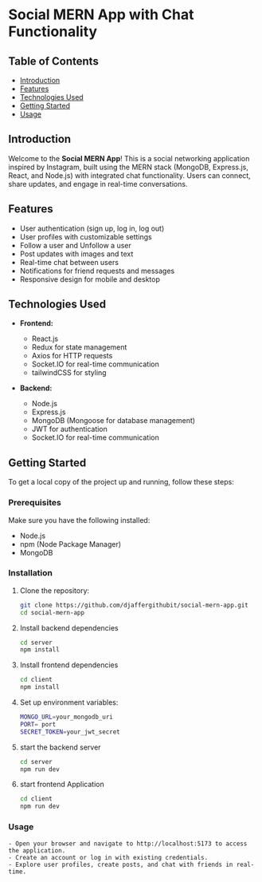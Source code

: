 # Social MERN App with Chat Functionality

## Table of Contents
- [Introduction](#introduction)
- [Features](#features)
- [Technologies Used](#technologies-used)
- [Getting Started](#getting-started)
- [Usage](#usage)

## Introduction
Welcome to the **Social MERN App**! This is a social networking application inspired by Instagram, built using the MERN stack (MongoDB, Express.js, React, and Node.js) with integrated chat functionality. Users can connect, share updates, and engage in real-time conversations.

## Features
- User authentication (sign up, log in, log out)
- User profiles with customizable settings
- Follow a user and Unfollow a user
- Post updates with images and text
- Real-time chat between users
- Notifications for friend requests and messages
- Responsive design for mobile and desktop

## Technologies Used
- **Frontend:**
  - React.js
  - Redux for state management
  - Axios for HTTP requests
  - Socket.IO for real-time communication
  - tailwindCSS for styling

- **Backend:**
  - Node.js
  - Express.js
  - MongoDB (Mongoose for database management)
  - JWT for authentication
  - Socket.IO for real-time communication

## Getting Started
To get a local copy of the project up and running, follow these steps:

### Prerequisites
Make sure you have the following installed:
- Node.js
- npm (Node Package Manager)
- MongoDB

### Installation
1. Clone the repository:
   ```bash
   git clone https://github.com/djaffergithubit/social-mern-app.git
   cd social-mern-app

2. Install backend dependencies
    ```bash
    cd server
    npm install

3. Install frontend dependencies
    ```bash
    cd client
    npm install

4. Set up environment variables:
    ```bash
    MONGO_URL=your_mongodb_uri
    PORT= port
    SECRET_TOKEN=your_jwt_secret

5. start the backend server
    ```bash
    cd server
    npm run dev

6. start frontend Application
    ```bash
    cd client
    npm run dev

### Usage
    - Open your browser and navigate to http://localhost:5173 to access the application.
    - Create an account or log in with existing credentials.
    - Explore user profiles, create posts, and chat with friends in real-time.